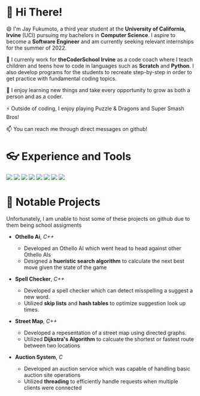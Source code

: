 # 👋 Hi There!
😄 I'm Jay Fukumoto, a third year student at the **University of California, Irvine** (UCI) pursuing my bachelors in **Computer Science**. I aspire to become a **Software Engineer** and am currently seeking relevant internships for the summer of 2022.

💼 I currenly work for **theCoderSchool Irvine** as a code coach where I teach children and teens how to code in languages such as **Scratch** and **Python**. I also develop programs for the students to recreate step-by-step in order to get practice with fundamental coding topics.

📖 I enjoy learning new things and take every opportunity to grow as both a person and as a coder.

⚡ Outside of coding, I enjoy playing Puzzle & Dragons and Super Smash Bros!

📫 You can reach me through direct messages on github!

# 👓 Experience and Tools

![](https://img.shields.io/badge/Code-Python-informational?style=flat&logo=Python&logoColor=white&color=2bbc8a)
![](https://img.shields.io/badge/Code-C++-informational?style=flat&logo=Cplusplus&logoColor=white&color=2bbc8a)
![](https://img.shields.io/badge/Code-C-informational?style=flat&logo=C&logoColor=white&color=2bbc8a)
![](https://img.shields.io/badge/OS-Linux-informational?style=flat&logo=Linux&logoColor=white&color=2bbc8a)
![](https://img.shields.io/badge/OS-Windows-informational?style=flat&logo=windows&logoColor=white&color=2bbc8a)
![](https://img.shields.io/badge/Editor-VSCode-informational?style=flat&logo=visualstudiocode&logoColor=white&color=2bbc8a)
![](https://img.shields.io/badge/Editor-Visual_Studio-informational?style=flat&logo=visualstudio&logoColor=white&color=2bbc8a)
![](https://img.shields.io/badge/git-GitHub-informational?style=flat&logo=GitHub&logoColor=white&color=2bbc8a)




# 🥇 Notable Projects

Unfortunately, I am unable to host some of these projects on github due to them being school assigments

* **Othello Ai**, *C++*
  - Developed an Othello AI which went head to head against other Othello AIs
  - Designed a **hueristic search algorithm** to calculate the next best move given the state of the game

* **Spell Checker**, *C++*
  - Developed a spell checker which can detect misspelling a suggest a new word.
  - Utilized **skip lists** and **hash tables** to optimize suggestion look up times.
 
* **Street Map**, *C++*
  - Developed a repesentation of a street map using directed graphs.
  - Utilized **Dijkstra's Algorithm** to calcuate the shortest or fastest route between two locations

* **Auction System**, *C*
  - Developed an auction service which was capable of handling basic auction site operations
  - Utilized **threading** to efficiently handle requests when multiple clients were connected
<!---
jayfuku/jayfuku is a ✨ special ✨ repository because its `README.md` (this file) appears on your GitHub profile.
You can click the Preview link to take a look at your changes.
--->
